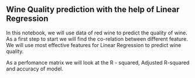 ## Wine Quality prediction with the help of Linear Regression
 In this notebook, we will use data of red wine to predict the quality of wine. As a first step to start we will find the co-relation between different feature. We will use most effective features for Linear Regression to predict wine quality.
 
 As a perfomance matrix we will look at the R - squared, Adjusted R-squared and accuracy of model.
